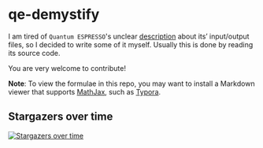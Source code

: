 # qe-demystify

I am tired of `Quantum ESPRESSO`'s unclear [description](https://www.quantum-espresso.org/resources/users-manual/input-data-description) about its’ input/output files, so I decided to write some of it myself. Usually this is done by reading its source code.

You are very welcome to contribute!

**Note**: To view the formulae in this repo, you may want to install a Markdown viewer that supports [MathJax](https://www.mathjax.org/), such as
[Typora](https://typora.io/).

## Stargazers over time

[![Stargazers over time](https://starchart.cc/MineralsCloud/qe-demystify.svg?variant=adaptive)](https://starchart.cc/MineralsCloud/qe-demystify)
